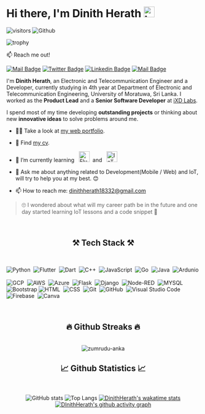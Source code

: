 # Hi there, I'm **Dinith Herath** <img src="https://user-images.githubusercontent.com/1303154/88677602-1635ba80-d120-11ea-84d8-d263ba5fc3c0.gif" width="28px" alt="hi"> 

![visitors](https://visitor-badge.laobi.icu/badge?page_id=DinithHerath) ![Github](https://img.shields.io/github/followers/dinithherath?label=Follow&style=social)

![trophy](https://github-profile-trophy.vercel.app/?username=dinithherath&row=1&column=7&margin-w=15)

:mailbox: Reach me out!

[![Mail Badge](https://img.shields.io/badge/-dinithherath18332-c0392b?style=flat&labelColor=c0392b&logo=gmail&logoColor=white)](mailto:dinithherath18332@gmail.com) [![Twitter Badge](https://img.shields.io/badge/-@dinith__herath-1ca0f1?style=flat&labelColor=1ca0f1&logo=twitter&logoColor=white&link=https://twitter.com/dinith_herath)](https://twitter.com/dinithherath) [![Linkedin Badge](https://img.shields.io/badge/-DinithHerath-0e76a8?style=flat&labelColor=0e76a8&logo=linkedin&logoColor=white)](https://www.linkedin.com/in/dinith-herath-65a761168) [![Mail Badge](https://img.shields.io/badge/-@dini__herath-e84393?style=flat&labelColor=e84393&logo=instagram&logoColor=white)](https://www.instagram.com/dini_herath/) 

I'm **Dinith Herath**, an Electronic and Telecommunication Engineer and a Developer, currently studying in 4th year at Department of Electronic and Telecommunication Engineering, University of Moratuwa, Sri Lanka. I worked as the **Product Lead** and a **Senior Software Developer** at [iXD Labs](https://ixdlabs.lk). 

I spend most of my time developing **outstanding projects** or thinking about new **innovative ideas** to solve problems around me.

- 👨‍🎓 Take a look at [my web portfolio](https://dinithherath.me).
- 🎉 Find [my cv](https://dinithherath.me/Dinith-Herath-CV.pdf).
- 🚀 I’m currently learning &nbsp;
<img src="https://user-images.githubusercontent.com/41161459/148689211-8f815c7f-243c-4def-8f29-c5d04b1bb83f.png" height="28px" alt="Flutter"> &nbsp;and  &nbsp; <img src="https://user-images.githubusercontent.com/41161459/148689363-7e4cbc7d-9a35-4466-93ae-e334fa571dea.png" height="28px" alt="IoT">
  
- 💬 Ask me about anything related to Development(Mobile / Web) and IoT, will try to help you at my best. 😊
- 📫 How to reach me: dinithherath18332@gmail.com

> 🙄 I wondered about what will my career path be in the future and one day started learning IoT lessons and a code snippet 👣

<br>
<h2 align="center">⚒️ Tech Stack ⚒️</h2>
<br>

![Python](https://img.shields.io/badge/-Python-05122A?style=flat&logo=python)&nbsp;
![Flutter](https://img.shields.io/badge/-Flutter-05122A?style=flat&logo=Flutter&logoColor=54c5f8)&nbsp;
![Dart](https://img.shields.io/badge/-Dart-05122A?style=flat&logo=dart&logoColor=02579b)&nbsp;
![C++](https://img.shields.io/badge/-C++-05122A?style=flat&logo=C%2B%2B&logoColor=00599C)&nbsp;
![JavaScript](https://img.shields.io/badge/-JavaScript-05122A?style=flat&logo=javascript)&nbsp;
![Go](https://img.shields.io/badge/-Go-05122A?style=flat&logo=Go)&nbsp;
![Java](https://img.shields.io/badge/-Java-05122A?style=flat&logo=Java&logoColor=FFA518)&nbsp;
![Ardunio](https://img.shields.io/badge/-arduino-05122A?style=flat&logo=arduino)&nbsp;\
![GCP](https://img.shields.io/badge/-GCP-05122A?style=flat&logo=GoogleCloud)&nbsp;
![AWS](https://img.shields.io/badge/-AWS-05122A?style=flat&logo=amazonaws)&nbsp;
![Azure](https://img.shields.io/badge/-Azure-05122A?style=flat&logo=AzureDevOps)&nbsp;
![Flask](https://img.shields.io/badge/-Flask-05122A?style=flat&logo=Flask)&nbsp;
![Django](https://img.shields.io/badge/-Django-05122A?style=flat&logo=Django)&nbsp;
![Node-RED](https://img.shields.io/badge/-NodeRED-05122A?style=flat&logo=Node-RED&logoColor=8F0000)&nbsp;
![MYSQL](https://img.shields.io/badge/-MySQL-05122A?logo=mysql&logoColor=777BB4&style=flat)&nbsp;\
![Bootstrap](https://img.shields.io/badge/-Bootstrap-05122A?style=flat&logo=bootstrap&logoColor=563D7C)
![HTML](https://img.shields.io/badge/-HTML-05122A?style=flat&logo=HTML5)&nbsp;
![CSS](https://img.shields.io/badge/-CSS-05122A?style=flat&logo=CSS3&logoColor=1572B6)&nbsp;
![Git](https://img.shields.io/badge/-Git-05122A?style=flat&logo=git)&nbsp;
![GitHub](https://img.shields.io/badge/-GitHub-05122A?style=flat&logo=github)&nbsp;
![Visual Studio Code](https://img.shields.io/badge/-Visual%20Studio%20Code-05122A?style=flat&logo=visual-studio-code&logoColor=007ACC)&nbsp;
![Firebase](https://img.shields.io/badge/-Firebase-05122A?style=flat&logo=firebase&logoColor=00979D)&nbsp;
![Canva](https://img.shields.io/badge/-Canva-05122A?style=flat&logo=canva)&nbsp;

<br>
<h2 align="center">🔥 Github Streaks 🔥</h2>
<br>
<div align=center>
  <img align="center" src="http://github-readme-streak-stats.herokuapp.com?user=dinithherath&theme=merko&hide_border=true" alt="zumrudu-anka"
</div>

<br>
<h2 align="center">📈 Github Statistics 📈</h2>
<br>

![GitHub stats](https://github-readme-stats.dinithherath.vercel.app/api?username=dinithherath&count_private=true) ![Top Langs](https://github-readme-stats.dinithherath.vercel.app/api/top-langs/?username=dinithherath&include_all_commits=true&langs_count=9&layout=compact)
[![DinithHerath's wakatime stats](https://github-readme-stats.dinithherath.vercel.app/api/wakatime?username=dinithherath&v=2)](https://github.com/anuraghazra/github-readme-stats)
[![DInithHerath's github activity graph](https://activity-graph.herokuapp.com/graph?username=DinithHerath&theme=chartreuse-dark&hide_border=true)](https://github.com/ashutosh00710/github-readme-activity-graph)

